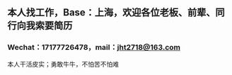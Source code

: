 ## 本人找工作，Base：上海，欢迎各位老板、前辈、同行向我索要简历

### Wechat：17177726478，mail：jht2718@163.com

本人干活皮实；勇敢牛牛，不怕苦不怕难
